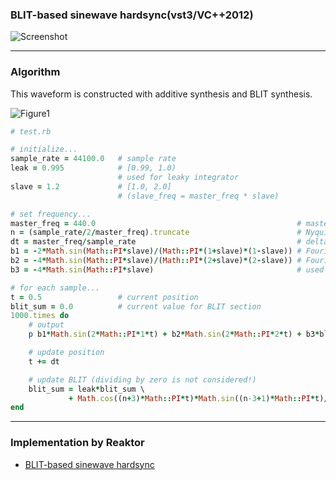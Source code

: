 ### BLIT-based sinewave hardsync(vst3/VC++2012)

![Screenshot](https://raw.github.com/fukuroder/BLIT-based_sinewave_hardsync/master/screenshot.png)

- - -

### Algorithm
This waveform is constructed with additive synthesis and BLIT synthesis.

![Figure1](https://raw.github.com/fukuroder/BLIT-based_sinewave_hardsync/master/figure1.png)

```ruby
# test.rb

# initialize...
sample_rate = 44100.0   # sample rate
leak = 0.995            # [0.99, 1.0)
                        # used for leaky integrator
slave = 1.2             # [1.0, 2.0]
                        # (slave_freq = master_freq * slave)

# set frequency...
master_freq = 440.0                                             # master frequency
n = (sample_rate/2/master_freq).truncate                        # Nyquist limit (round down)
dt = master_freq/sample_rate                                    # delta t
b1 = -2*Math.sin(Math::PI*slave)/(Math::PI*(1+slave)*(1-slave)) # Fourier coefficient for sin(2*PI*1*t)
b2 = -4*Math.sin(Math::PI*slave)/(Math::PI*(2+slave)*(2-slave)) # Fourier coefficient for sin(2*PI*2*t)
b3 = -4*Math.sin(Math::PI*slave)                                # used for BLIT section

# for each sample...
t = 0.5                 # current position
blit_sum = 0.0          # current value for BLIT section
1000.times do
    # output
    p b1*Math.sin(2*Math::PI*1*t) + b2*Math.sin(2*Math::PI*2*t) + b3*blit_sum

    # update position
    t += dt

    # update BLIT (dividing by zero is not considered!)
    blit_sum = leak*blit_sum \
             + Math.cos((n+3)*Math::PI*t)*Math.sin((n-3+1)*Math::PI*t)/Math.sin(Math::PI*t)*dt
end
```

- - -

### Implementation by Reaktor
* [BLIT-based sinewave hardsync](http://www.native-instruments.com/index.php?id=userlibrary&plview=detail&patchid=13267)
